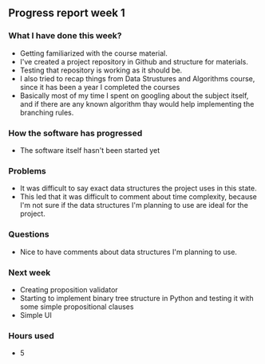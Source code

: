 ## Progress report week 1

### What I have done this week?
  - Getting familiarized with the course material.
  - I've created a project repository in Github and structure for materials.
  - Testing that repository is working as it should be.
  - I also tried to recap things from Data Strustures and Algorithms course, since it has been a year I completed the courses
  - Basically most of my time I spent on googling about the subject itself, and if there are any known algorithm thay would help implementing the branching rules.

### How the software has progressed 
  - The software itself hasn't been started yet

### Problems
  - It was difficult to say exact data structures the project uses in this state. 
  - This led that it was difficult to comment about time complexity, because I'm not sure if the data structures I'm planning to use are ideal for the project.

### Questions
  - Nice to have comments about data structures I'm planning to use.

### Next week
  - Creating proposition validator
  - Starting to implement binary tree structure in Python and testing it with some simple propositional clauses
  - Simple UI

### Hours used
  -  5
